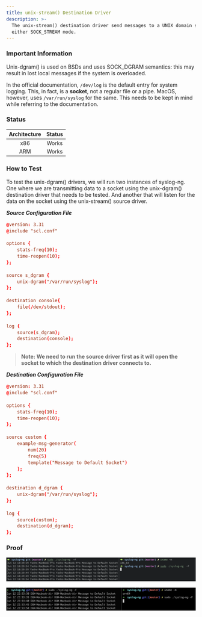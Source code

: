```yaml
---
title: unix-stream() Destination Driver
description: >-
  The unix-stream() destination driver send messages to a UNIX domain socket in
  either SOCK_STREAM mode.
---
```


### Important Information

Unix-dgram() is used on BSDs and uses SOCK\_DGRAM semantics: this may result in lost local messages if the system is overloaded.&#x20;

In the official documentation, `/dev/log` is the default entry for system logging. This, in fact, is a **socket**, not a regular file or a pipe. MacOS, however, uses `/var/run/syslog`  for the same. This needs to be kept in mind while referring to the documentation.

### Status

| Architecture | Status |
| :----------: | :----: |
|      x86     |  Works |
|      ARM     |  Works |

### How to Test

To test the unix-dgram() drivers, we will run two instances of syslog-ng. One where we are transmitting data to a socket using the unix-dgram() destination driver that needs to be tested. And another that will listen for the data on the socket using the unix-stream() source driver.

_**Source Configuration File**_

```conf
@version: 3.31
@include "scl.conf"

options {
    stats-freq(10);
    time-reopen(10);
};

source s_dgram {
    unix-dgram("/var/run/syslog");
};

destination console{
    file(/dev/stdout);
};

log {
    source(s_dgram);
    destination(console);
};
```

> **Note: We need to run the source driver first as it will open the socket to which the destination driver connects to.**&#x20;

_**Destination Configuration File**_

```conf
@version: 3.31
@include "scl.conf"

options {
    stats-freq(10);
    time-reopen(10);
};

source custom {
    example-msg-generator(
        num(20)
        freq(5)
        template("Message to Default Socket")
    );
};

destination d_dgram {
    unix-dgram("/var/run/syslog");
};

log {
    source(custom);
    destination(d_dgram);
};
```

### **Proof**&#x20;

![unix-stream() destination driver tested on macOS (x86)](</assets/images/Screenshot 2021-06-12 at 6.30.12 PM.png>)

![unix-stream() destination driver tested on macOS (ARM)](</assets/images/Screenshot 2021-06-12 at 10.54.15 PM (1).png>)
